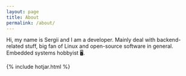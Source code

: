 ```yaml
---
layout: page
title: About
permalink: /about/
---
```


Hi, my name is Sergii and I am a developer. Mainly deal with backend-related stuff, big fan of Linux and open-source software in general.
Embedded systems hobbyist 🖥.

{% include hotjar.html %}
